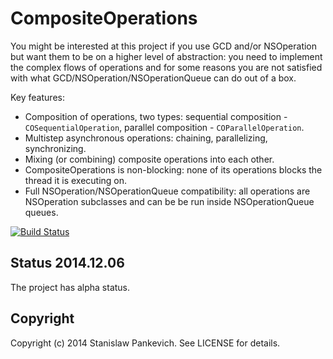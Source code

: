 # CompositeOperations 

You might be interested at this project if you use GCD and/or NSOperation but want them to be on a higher level of abstraction: you need to implement the complex flows of operations and for some reasons you are not satisfied with what GCD/NSOperation/NSOperationQueue can do out of a box.

Key features:
 
* Composition of operations, two types: sequential composition - `COSequentialOperation`, parallel composition - `COParallelOperation`. 
* Multistep asynchronous operations: chaining, parallelizing, synchronizing.
* Mixing (or combining) composite operations into each other.
* CompositeOperations is non-blocking: none of its operations blocks the thread it is executing on.
* Full NSOperation/NSOperationQueue compatibility: all operations are NSOperation subclasses and can be be run inside NSOperationQueue queues.

[![Build Status](https://travis-ci.org/stanislaw/CompositeOperations.png?branch=master)](https://travis-ci.org/stanislaw/CompositeOperations)

## Status 2014.12.06

The project has alpha status. 

## Copyright

Copyright (c) 2014 Stanislaw Pankevich. See LICENSE for details.

